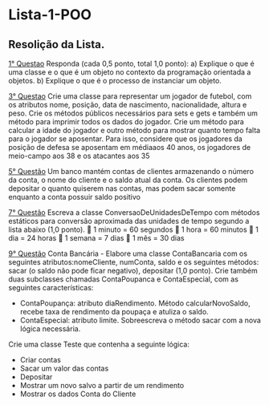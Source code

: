 # Lista-1-POO
## Resolição da Lista.
 
[1° Questao](src/main/java/br/edu/ufam/Questao1.md)
Responda (cada 0,5 ponto, total 1,0 ponto):
a) Explique o que é uma classe e o que é um objeto no contexto da programação orientada a objetos.
b) Explique o que é o processo de instanciar um objeto.

[3° Questao](src/main/java/br/edu/ufam/Questao3/Questao3.java)
Crie uma classe para representar um jogador de futebol, com os atributos nome, posição, data de nascimento, nacionalidade, altura e peso. Crie os métodos públicos necessários para sets e gets e também um método para imprimir todos os dados do jogador. Crie um método para calcular a idade do jogador e outro método para mostrar quanto tempo falta para o jogador se aposentar. Para isso, considere que os jogadores da posição de defesa se aposentam em médiaaos 40 anos, os jogadores de meio-campo aos 38 e os atacantes aos 35

[5° Questão](src/main/java/br/edu/ufam/Questao5/Questao5.java)
Um banco mantém contas de clientes armazenando o número da conta, o nome do cliente e o saldo atual da conta. Os clientes podem depositar o quanto quiserem nas contas, mas podem sacar somente enquanto a conta possuir saldo positivo

[7° Questão](src/main/java/br/edu/ufam/Questao7/Questao7.java)
Escreva a classe ConversaoDeUnidadesDeTempo com métodos estáticos para conversão aproximada das unidades de tempo segundo a lista abaixo (1,0 ponto).
 1 minuto = 60 segundos
 1 hora = 60 minutos
 1 dia = 24 horas
 1 semana = 7 dias
 1 mês = 30 dias

[9° Questão](src/main/java/br/edu/ufam/Questao9/Questao9.java)
Conta Bancária - Elabore uma classe ContaBancaria com os seguintes atributos:nomeCliente, numConta, saldo e os seguintes métodos: sacar (o saldo não pode ficar negativo), depositar (1,0 ponto). 
Crie também duas subclasses chamadas ContaPoupanca e ContaEspecial, com as seguintes características:
- ContaPoupança: atributo diaRendimento. Método calcularNovoSaldo, recebe taxa de rendimento da poupaça e atuliza o saldo.
- ContaEspecial: atributo limite. Sobreescreva o método sacar com a nova lógica necessária.

Crie uma classe Teste que contenha a seguinte lógica:
- Criar contas
- Sacar um valor das contas
- Depositar
- Mostrar um novo salvo a partir de um rendimento
- Mostrar os dados Conta do Cliente

